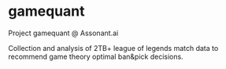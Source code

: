 # gamequant
Project gamequant @ Assonant.ai

Collection and analysis of 2TB+ league of legends match data to recommend game theory optimal ban&pick decisions.
